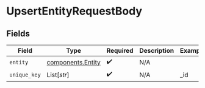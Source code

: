 # UpsertEntityRequestBody


## Fields

| Field                                                  | Type                                                   | Required                                               | Description                                            | Example                                                |
| ------------------------------------------------------ | ------------------------------------------------------ | ------------------------------------------------------ | ------------------------------------------------------ | ------------------------------------------------------ |
| `entity`                                               | [components.Entity](../../models/components/entity.md) | :heavy_check_mark:                                     | N/A                                                    |                                                        |
| `unique_key`                                           | List[*str*]                                            | :heavy_check_mark:                                     | N/A                                                    | _id                                                    |
